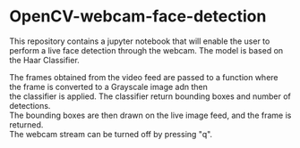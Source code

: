 # OpenCV-webcam-face-detection
This repository contains a jupyter notebook that will enable the user to perform a live face detection through the webcam. 
The model is based on the Haar Classifier.

The frames obtained from the video feed are passed to a function where the frame is converted to a Grayscale image adn then <br>
the classifier is applied. The classifier return bounding boxes and number of detections.<br>
The bounding boxes are then drawn on the live image feed, and the frame is returned.<br>
The webcam stream can be turned off by pressing "q".
